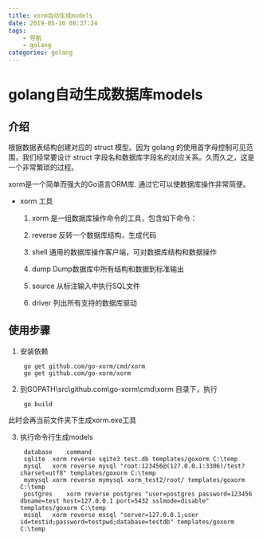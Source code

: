 ```yaml
---
title: xorm自动生成models
date: 2019-05-10 08:37:24
tags:
	- 导航
    - golang
categories: golang
---
```


# golang自动生成数据库models

## 介绍

 根据数据表结构创建对应的 struct 模型。因为 golang 的使用首字母控制可见范围，我们经常要设计 struct 字段名和数据库字段名的对应关系。久而久之，这是一个非常繁琐的过程。

xorm是一个简单而强大的Go语言ORM库. 通过它可以使数据库操作非常简便。

- xorm 工具
	1. xorm 是一组数据库操作命令的工具，包含如下命令：

	2. reverse 反转一个数据库结构，生成代码
	3. shell 通用的数据库操作客户端，可对数据库结构和数据操作
	4. dump Dump数据库中所有结构和数据到标准输出
	5. source 从标注输入中执行SQL文件
	6. driver 列出所有支持的数据库驱动


## 使用步骤

1. 安装依赖
 
		go get github.com/go-xorm/cmd/xorm
		go get github.com/go-xorm/xorm

2. 到GOPATH\src\github.com\go-xorm\cmd\xorm 目录下，执行
	
		go build

此时会再当前文件夹下生成xorm.exe工具


3. 执行命令行生成models

		database	command
		sqlite	xorm reverse sqite3 test.db templates/goxorm C:\temp
		mysql	xorm reverse mysql "root:123456@(127.0.0.1:3306)/test?charset=utf8" templates/goxorm C:\temp
		mymysql	xorm reverse mymysql xorm_test2/root/ templates/goxorm C:\temp
		postgres	xorm reverse postgres "user=postgres password=123456 dbname=test host=127.0.0.1 port=5432 sslmode=disable" templates/goxorm C:\temp
		mssql	xorm reverse mssql "server=127.0.0.1;user id=testid;password=testpwd;database=testdb" templates/goxorm C:\temp